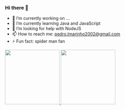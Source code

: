### Hi there 👋

- 🔭 I’m currently working on ...
- 🌱 I’m currently learning Java and JavaScript
- 🤔 I’m looking for help with NodeJS
- 📫 How to reach me: pedro.lmarinho2002@gmail.com
- ⚡ Fun fact: spider man fan
<div>
  <a href="https://github.com/peedro-lucas">
  <img height="180em" src="https://github-readme-stats.vercel.app/api?username=peedro-lucas&show_icons=true&theme=dark&include_all_commits=true&count_private=true"/>
  <img height="180em" src="https://github-readme-stats.vercel.app/api/top-langs/?username=peedro-lucas&layout=compact&langs_count=16&theme=dark"/>
</div>

